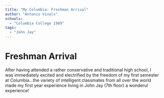 ```yaml
---
title: "My Columbia: Freshman Arrival"
author: "Antonio Vinals"
schools:
  - "Columbia College 1989"
tags:
  - "John Jay"
---
```


# Freshman Arrival

After having attended a rather conservative and traditional high school, I was immediately excited and electrified by the freedom of my first semester at Columbia...the variety of intelligent classmates from all over the world made my first year experience living in John Jay (7th floor) a wonderul experience!

